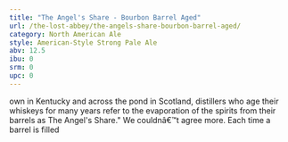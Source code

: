 ```yaml
---
title: "The Angel's Share - Bourbon Barrel Aged"
url: /the-lost-abbey/the-angels-share-bourbon-barrel-aged/
category: North American Ale
style: American-Style Strong Pale Ale
abv: 12.5
ibu: 0
srm: 0
upc: 0
---
```

own in Kentucky and across the pond in Scotland, distillers who age their whiskeys for many years refer to the evaporation of the spirits from their barrels as The Angel's Share." We couldnâ€™t agree more. Each time a barrel is filled
